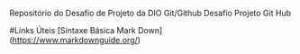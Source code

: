 Repositório do Desafio de Projeto da DIO Git/Github
Desafio Projeto Git Hub 

#Links Úteis
[Sintaxe Básica Mark Down] (https://www.markdownguide.org/)

